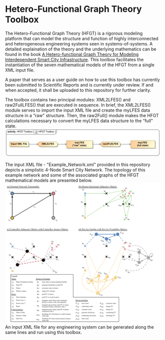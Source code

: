 # Hetero-Functional Graph Theory Toolbox
The Hetero-Functional Graph Theory (HFGT) is a rigorous modeling platform that can model the structure and function of highly interconnected
and heterogeneous engineering systems seen in systems-of-systems. A detailed explaination of the theory and the underlying mathematics can be found in the book [A Hetero-functional Graph Theory for Modeling Interdependent Smart City Infrastructure](https://www.springer.com/gp/book/9783319993003). This toolbox facilitates the instantiation of the seven mathematical models of the HFGT from a single XML input file.

A paper that serves as a user guide on how to use this toolbox has currently been submitted to Scientific Reports and is currently under review. If and when accepted, it shall be uploaded to this repository for further clarity. 

The toolbox contains two principal modules: XML2LFES() and raw2FullLFES() that are executed in sequence. In brief, the XML2LFES() module serves to import the input XML file and create the myLFES data structure in a “raw"
structure. Then, the raw2Full() module makes the HFGT calculations necessary to convert the myLFES data structure to the “full" state.
<img src="Images/HFGTToolbox_overview.png">

The input XML file - "Example_Network.xml" provided in this repository depicts a simplistic 4-Node Smart City Network. The topology of this example network and some of the associated graphs of the HFGT mathematical models are presented below.
<img src="Images/Example_Network_Graphs.png">
An input XML file for any engineering system can be generated along the same lines and run using this toolbox.
